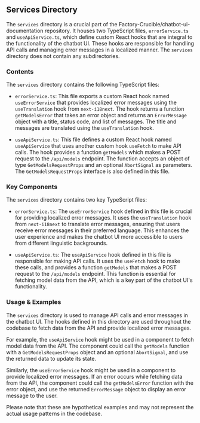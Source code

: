 
## Services Directory

The `services` directory is a crucial part of the Factory-Crucible/chatbot-ui-documentation repository. It houses two TypeScript files, `errorService.ts` and `useApiService.ts`, which define custom React hooks that are integral to the functionality of the chatbot UI. These hooks are responsible for handling API calls and managing error messages in a localized manner. The `services` directory does not contain any subdirectories.

### Contents

The `services` directory contains the following TypeScript files:

- `errorService.ts`: This file exports a custom React hook named `useErrorService` that provides localized error messages using the `useTranslation` hook from `next-i18next`. The hook returns a function `getModelsError` that takes an error object and returns an `ErrorMessage` object with a title, status code, and list of messages. The title and messages are translated using the `useTranslation` hook.

- `useApiService.ts`: This file defines a custom React hook named `useApiService` that uses another custom hook `useFetch` to make API calls. The hook provides a function `getModels` which makes a POST request to the `/api/models` endpoint. The function accepts an object of type `GetModelsRequestProps` and an optional `AbortSignal` as parameters. The `GetModelsRequestProps` interface is also defined in this file.

### Key Components

The `services` directory contains two key TypeScript files:

- `errorService.ts`: The `useErrorService` hook defined in this file is crucial for providing localized error messages. It uses the `useTranslation` hook from `next-i18next` to translate error messages, ensuring that users receive error messages in their preferred language. This enhances the user experience and makes the chatbot UI more accessible to users from different linguistic backgrounds.

- `useApiService.ts`: The `useApiService` hook defined in this file is responsible for making API calls. It uses the `useFetch` hook to make these calls, and provides a function `getModels` that makes a POST request to the `/api/models` endpoint. This function is essential for fetching model data from the API, which is a key part of the chatbot UI's functionality.

### Usage & Examples

The `services` directory is used to manage API calls and error messages in the chatbot UI. The hooks defined in this directory are used throughout the codebase to fetch data from the API and provide localized error messages.

For example, the `useApiService` hook might be used in a component to fetch model data from the API. The component could call the `getModels` function with a `GetModelsRequestProps` object and an optional `AbortSignal`, and use the returned data to update its state.

Similarly, the `useErrorService` hook might be used in a component to provide localized error messages. If an error occurs while fetching data from the API, the component could call the `getModelsError` function with the error object, and use the returned `ErrorMessage` object to display an error message to the user.

Please note that these are hypothetical examples and may not represent the actual usage patterns in the codebase.

